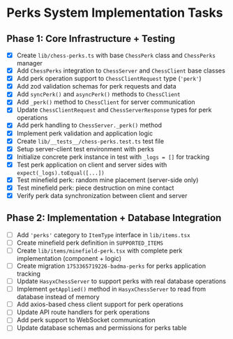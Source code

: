 # Perks System Implementation Tasks

## Phase 1: Core Infrastructure + Testing

- [x] Create `lib/chess-perks.ts` with base `ChessPerk` class and `ChessPerks` manager
- [x] Add `ChessPerks` integration to `ChessServer` and `ChessClient` base classes
- [x] Add perk operation support to `ChessClientRequest` type (`'perk'`)
- [x] Add zod validation schemas for perk requests and data
- [x] Add `syncPerk()` and `asyncPerk()` methods to `ChessClient`
- [x] Add `_perk()` method to `ChessClient` for server communication
- [x] Update `ChessClientRequest` and `ChessServerResponse` types for perk operations
- [x] Add perk handling to `ChessServer._perk()` method
- [x] Implement perk validation and application logic
- [x] Create `lib/__tests__/chess-perks.test.ts` test file
- [x] Setup server-client test environment with perks
- [x] Initialize concrete perk instance in test with `_logs = []` for tracking
- [x] Test perk application on client and server sides with `expect(_logs).toEqual([...])`
- [x] Test minefield perk: random mine placement (server-side only)
- [x] Test minefield perk: piece destruction on mine contact
- [x] Verify perk data synchronization between client and server

## Phase 2: Implementation + Database Integration

- [ ] Add `'perks'` category to `ItemType` interface in `lib/items.tsx`
- [ ] Create minefield perk definition in `SUPPORTED_ITEMS`
- [ ] Create `lib/items/minefield-perk.tsx` with complete perk implementation (component + logic)
- [ ] Create migration `1753365719226-badma-perks` for perks application tracking
- [ ] Update `HasyxChessServer` to support perks with real database operations
- [ ] Implement `getApplied()` method in `HasyxChessServer` to read from database instead of memory
- [ ] Add axios-based chess client support for perk operations
- [ ] Update API route handlers for perk operations
- [ ] Add perk support to WebSocket communication
- [ ] Update database schemas and permissions for perks table
